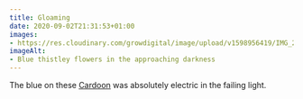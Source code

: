 ```yaml
---
title: Gloaming
date: 2020-09-02T21:31:53+01:00
images:
- https://res.cloudinary.com/growdigital/image/upload/v1598956419/IMG_20200901_112909.jpg
imageAlt:
- Blue thistley flowers in the approaching darkness
---
```


The blue on these [Cardoon](https://pfaf.org/user/Plant.aspx?LatinName=Cynara+cardunculus) was absolutely electric in the failing light.
